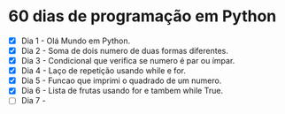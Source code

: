 # 60 dias de programação em Python
- [x] Dia 1 - Olá Mundo em Python.
- [x] Dia 2 - Soma de dois numero de duas formas diferentes.
- [x] Dia 3 - Condicional que verifica se numero é par ou ímpar.
- [x] Dia 4 - Laço de repetição usando while e for.
- [x] Dia 5 - Funcao que imprimi o quadrado de um numero.
- [x] Dia 6 - Lista de frutas usando for e tambem while True.
- [ ] Dia 7 - 
